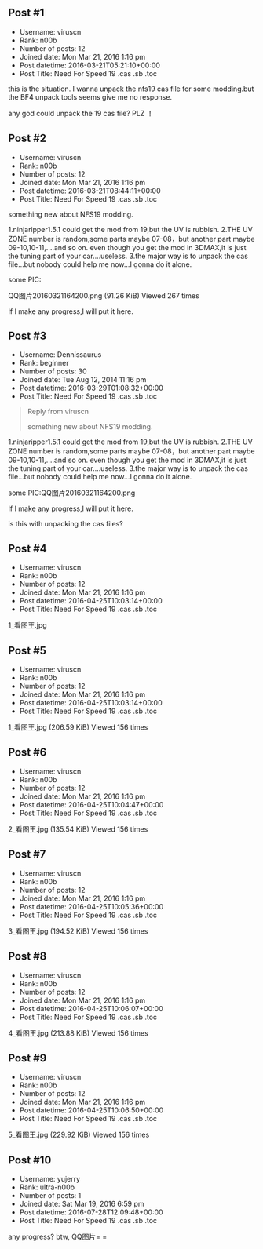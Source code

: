 ## Post #1
- Username: viruscn
- Rank: n00b
- Number of posts: 12
- Joined date: Mon Mar 21, 2016 1:16 pm
- Post datetime: 2016-03-21T05:21:10+00:00
- Post Title: Need For Speed 19 .cas .sb .toc

this is the situation.
I wanna unpack the nfs19 cas file for some modding.but the BF4 unpack tools seems give me no response.

any god could unpack the 19 cas file? PLZ ！
## Post #2
- Username: viruscn
- Rank: n00b
- Number of posts: 12
- Joined date: Mon Mar 21, 2016 1:16 pm
- Post datetime: 2016-03-21T08:44:11+00:00
- Post Title: Need For Speed 19 .cas .sb .toc

something new about NFS19 modding.

1.ninjaripper1.5.1 could get the mod from 19,but the UV is rubbish.
2.THE UV ZONE number is random,some parts maybe 07-08，but another part maybe 09-10,10-11,....and so on.
 even though you get the mod in 3DMAX,it is just the tuning part of your car....useless.
3.the major way is to unpack the cas file...but nobody could help me now...I gonna do it alone.

some PIC:


QQ图片20160321164200.png (91.26 KiB) Viewed 267 times



If I make any progress,I will put it here.
## Post #3
- Username: Dennissaurus
- Rank: beginner
- Number of posts: 30
- Joined date: Tue Aug 12, 2014 11:16 pm
- Post datetime: 2016-03-29T01:08:32+00:00
- Post Title: Need For Speed 19 .cas .sb .toc

> Reply from viruscn
>
> something new about NFS19 modding.

1.ninjaripper1.5.1 could get the mod from 19,but the UV is rubbish.
2.THE UV ZONE number is random,some parts maybe 07-08，but another part maybe 09-10,10-11,....and so on.
 even though you get the mod in 3DMAX,it is just the tuning part of your car....useless.
3.the major way is to unpack the cas file...but nobody could help me now...I gonna do it alone.

some PIC:QQ图片20160321164200.png

If I make any progress,I will put it here.

is this with unpacking the cas files?
## Post #4
- Username: viruscn
- Rank: n00b
- Number of posts: 12
- Joined date: Mon Mar 21, 2016 1:16 pm
- Post datetime: 2016-04-25T10:03:14+00:00
- Post Title: Need For Speed 19 .cas .sb .toc

1_看图王.jpg
## Post #5
- Username: viruscn
- Rank: n00b
- Number of posts: 12
- Joined date: Mon Mar 21, 2016 1:16 pm
- Post datetime: 2016-04-25T10:03:14+00:00
- Post Title: Need For Speed 19 .cas .sb .toc

1_看图王.jpg (206.59 KiB) Viewed 156 times
## Post #6
- Username: viruscn
- Rank: n00b
- Number of posts: 12
- Joined date: Mon Mar 21, 2016 1:16 pm
- Post datetime: 2016-04-25T10:04:47+00:00
- Post Title: Need For Speed 19 .cas .sb .toc

2_看图王.jpg (135.54 KiB) Viewed 156 times
## Post #7
- Username: viruscn
- Rank: n00b
- Number of posts: 12
- Joined date: Mon Mar 21, 2016 1:16 pm
- Post datetime: 2016-04-25T10:05:36+00:00
- Post Title: Need For Speed 19 .cas .sb .toc

3_看图王.jpg (194.52 KiB) Viewed 156 times
## Post #8
- Username: viruscn
- Rank: n00b
- Number of posts: 12
- Joined date: Mon Mar 21, 2016 1:16 pm
- Post datetime: 2016-04-25T10:06:07+00:00
- Post Title: Need For Speed 19 .cas .sb .toc

4_看图王.jpg (213.88 KiB) Viewed 156 times
## Post #9
- Username: viruscn
- Rank: n00b
- Number of posts: 12
- Joined date: Mon Mar 21, 2016 1:16 pm
- Post datetime: 2016-04-25T10:06:50+00:00
- Post Title: Need For Speed 19 .cas .sb .toc

5_看图王.jpg (229.92 KiB) Viewed 156 times
## Post #10
- Username: yujerry
- Rank: ultra-n00b
- Number of posts: 1
- Joined date: Sat Mar 19, 2016 6:59 pm
- Post datetime: 2016-07-28T12:09:48+00:00
- Post Title: Need For Speed 19 .cas .sb .toc

any progress? btw, QQ图片= =
